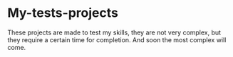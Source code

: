 # My-tests-projects

These projects are made to test my skills, they are not very complex, but they require a certain time for completion. And soon the most complex will come.
